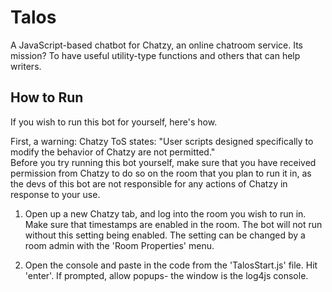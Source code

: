# Talos
A JavaScript-based chatbot for Chatzy, an online chatroom service. Its mission? To have useful utility-type functions and others that can help writers.

## How to Run
If you wish to run this bot for yourself, here's how.  
  
  First, a warning: Chatzy ToS states: "User scripts designed specifically to modify the behavior of Chatzy are not permitted."  
  Before you try running this bot yourself, make sure that you have received permission from Chatzy to do so on the room that you plan to run it in, as the devs of this bot are not responsible for any actions of Chatzy in response to your use.  
  
1. Open up a new Chatzy tab, and log into the room you wish to run in.
Make sure that timestamps are enabled in the room. The bot will not run without this setting being enabled. The setting can be changed by a room admin with the 'Room Properties' menu.

2. Open the console and paste in the code from the 'TalosStart.js' file. Hit 'enter'.
If prompted, allow popups- the window is the log4js console.
